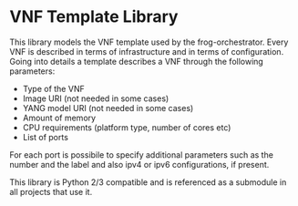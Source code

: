# VNF Template Library

This library models the VNF template used by the frog-orchestrator. Every VNF is described in terms of infrastructure and in terms of configuration. Going into details a template describes a VNF through the following parameters:
  * Type of the VNF
  * Image URI (not needed in some cases)
  * YANG model URI (not needed in some cases)
  * Amount of memory
  * CPU requirements (platform type, number of cores etc)
  * List of ports
  
For each port is possibile to specify additional parameters such as the number and the label and also ipv4 or ipv6 configurations, if present.

This library is Python 2/3 compatible and is referenced as a submodule in all projects that use it.
